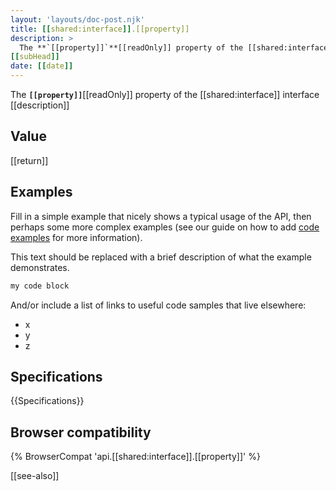 ```yaml
---
layout: 'layouts/doc-post.njk'
title: [[shared:interface]].[[property]]
description: >
  The **`[[property]]`**[[readOnly]] property of the [[shared:interface]] interface [[description]]
[[subHead]]
date: [[date]]
---
```


The **`[[property]]`**[[readOnly]] property of the [[shared:interface]] interface [[description]]

## Value

[[return]]

## Examples

Fill in a simple example that nicely shows a typical usage of the API, then perhaps some more complex examples (see our guide on how to add [code examples](/en-US/docs/MDN/Contribute/Structures/Code_examples) for more information).

This text should be replaced with a brief description of what the example demonstrates.

```js
my code block
```

And/or include a list of links to useful code samples that live elsewhere:

*   x
*   y
*   z

## Specifications

{{Specifications}}

## Browser compatibility

{% BrowserCompat 'api.[[shared:interface]].[[property]]' %}

[[see-also]]
